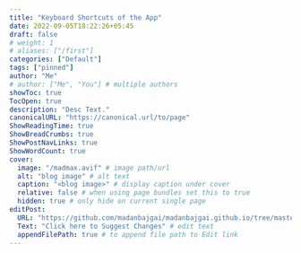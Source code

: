 ```yaml
---
title: "Keyboard Shortcuts of the App"
date: 2022-09-05T18:22:26+05:45
draft: false
# weight: 1
# aliases: ["/first"]
categories: ["Default"]
tags: ["pinned"]
author: "Me"
# author: ["Me", "You"] # multiple authors
showToc: true
TocOpen: true
description: "Desc Text."
canonicalURL: "https://canonical.url/to/page"
ShowReadingTime: true
ShowBreadCrumbs: true
ShowPostNavLinks: true
ShowWordCount: true
cover:
  image: "/madmax.avif" # image path/url
  alt: "blog image" # alt text
  caption: "<blog image>" # display caption under cover
  relative: false # when using page bundles set this to true
  hidden: true # only hide on current single page
editPost:
  URL: "https://github.com/madanbajgai/madanbajgai.github.io/tree/master/content/posts/"
  Text: "Click here to Suggest Changes" # edit text
  appendFilePath: true # to append file path to Edit link
---
```

